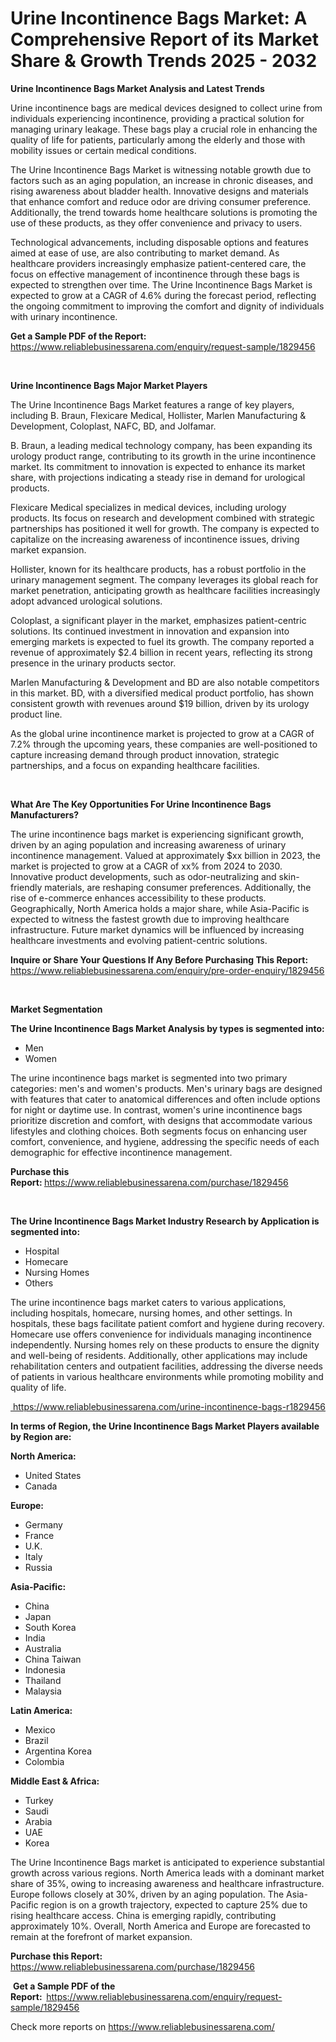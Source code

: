 <p><h1>Urine Incontinence Bags Market: A Comprehensive Report of its Market Share & Growth Trends 2025 - 2032</h1></p><p><strong>Urine Incontinence Bags Market Analysis and Latest Trends</strong></p>
<p><p>Urine incontinence bags are medical devices designed to collect urine from individuals experiencing incontinence, providing a practical solution for managing urinary leakage. These bags play a crucial role in enhancing the quality of life for patients, particularly among the elderly and those with mobility issues or certain medical conditions.</p><p>The Urine Incontinence Bags Market is witnessing notable growth due to factors such as an aging population, an increase in chronic diseases, and rising awareness about bladder health. Innovative designs and materials that enhance comfort and reduce odor are driving consumer preference. Additionally, the trend towards home healthcare solutions is promoting the use of these products, as they offer convenience and privacy to users.</p><p>Technological advancements, including disposable options and features aimed at ease of use, are also contributing to market demand. As healthcare providers increasingly emphasize patient-centered care, the focus on effective management of incontinence through these bags is expected to strengthen over time. The Urine Incontinence Bags Market is expected to grow at a CAGR of 4.6% during the forecast period, reflecting the ongoing commitment to improving the comfort and dignity of individuals with urinary incontinence.</p></p>
<p><strong>Get a Sample PDF of the Report:&nbsp;</strong> <a href="https://www.reliablebusinessarena.com/enquiry/request-sample/1829456?utm_campaign=3286&utm_medium=2&utm_source=Github&utm_content=ia&utm_term=05042025&utm_id=urine-incontinence-bags">https://www.reliablebusinessarena.com/enquiry/request-sample/1829456</a></p>
<p>&nbsp;</p>
<p><strong>Urine Incontinence Bags Major Market Players</strong></p>
<p><p>The Urine Incontinence Bags Market features a range of key players, including B. Braun, Flexicare Medical, Hollister, Marlen Manufacturing & Development, Coloplast, NAFC, BD, and Jolfamar. </p><p>B. Braun, a leading medical technology company, has been expanding its urology product range, contributing to its growth in the urine incontinence market. Its commitment to innovation is expected to enhance its market share, with projections indicating a steady rise in demand for urological products.</p><p>Flexicare Medical specializes in medical devices, including urology products. Its focus on research and development combined with strategic partnerships has positioned it well for growth. The company is expected to capitalize on the increasing awareness of incontinence issues, driving market expansion.</p><p>Hollister, known for its healthcare products, has a robust portfolio in the urinary management segment. The company leverages its global reach for market penetration, anticipating growth as healthcare facilities increasingly adopt advanced urological solutions.</p><p>Coloplast, a significant player in the market, emphasizes patient-centric solutions. Its continued investment in innovation and expansion into emerging markets is expected to fuel its growth. The company reported a revenue of approximately $2.4 billion in recent years, reflecting its strong presence in the urinary products sector.</p><p>Marlen Manufacturing & Development and BD are also notable competitors in this market. BD, with a diversified medical product portfolio, has shown consistent growth with revenues around $19 billion, driven by its urology product line.</p><p>As the global urine incontinence market is projected to grow at a CAGR of 7.2% through the upcoming years, these companies are well-positioned to capture increasing demand through product innovation, strategic partnerships, and a focus on expanding healthcare facilities.</p></p>
<p>&nbsp;</p>
<p><strong>What Are The Key Opportunities For Urine Incontinence Bags Manufacturers?</strong></p>
<p><p>The urine incontinence bags market is experiencing significant growth, driven by an aging population and increasing awareness of urinary incontinence management. Valued at approximately $xx billion in 2023, the market is projected to grow at a CAGR of xx% from 2024 to 2030. Innovative product developments, such as odor-neutralizing and skin-friendly materials, are reshaping consumer preferences. Additionally, the rise of e-commerce enhances accessibility to these products. Geographically, North America holds a major share, while Asia-Pacific is expected to witness the fastest growth due to improving healthcare infrastructure. Future market dynamics will be influenced by increasing healthcare investments and evolving patient-centric solutions.</p></p>
<p><strong>Inquire or Share Your Questions If Any Before Purchasing This Report:</strong> <a href="https://www.reliablebusinessarena.com/enquiry/pre-order-enquiry/1829456?utm_campaign=3286&utm_medium=2&utm_source=Github&utm_content=ia&utm_term=05042025&utm_id=urine-incontinence-bags">https://www.reliablebusinessarena.com/enquiry/pre-order-enquiry/1829456</a></p>
<p>&nbsp;</p>
<p><strong>Market Segmentation</strong></p>
<p><strong>The Urine Incontinence Bags Market Analysis by types is segmented into:</strong></p>
<p><ul><li>Men</li><li>Women</li></ul></p>
<p><p>The urine incontinence bags market is segmented into two primary categories: men's and women's products. Men's urinary bags are designed with features that cater to anatomical differences and often include options for night or daytime use. In contrast, women's urine incontinence bags prioritize discretion and comfort, with designs that accommodate various lifestyles and clothing choices. Both segments focus on enhancing user comfort, convenience, and hygiene, addressing the specific needs of each demographic for effective incontinence management.</p></p>
<p><strong>Purchase this Report:&nbsp;</strong><a href="https://www.reliablebusinessarena.com/purchase/1829456?utm_campaign=3286&utm_medium=2&utm_source=Github&utm_content=ia&utm_term=05042025&utm_id=urine-incontinence-bags">https://www.reliablebusinessarena.com/purchase/1829456</a></p>
<p>&nbsp;</p>
<p><strong>The Urine Incontinence Bags Market Industry Research by Application is segmented into:</strong></p>
<p><ul><li>Hospital</li><li>Homecare</li><li>Nursing Homes</li><li>Others</li></ul></p>
<p><p>The urine incontinence bags market caters to various applications, including hospitals, homecare, nursing homes, and other settings. In hospitals, these bags facilitate patient comfort and hygiene during recovery. Homecare use offers convenience for individuals managing incontinence independently. Nursing homes rely on these products to ensure the dignity and well-being of residents. Additionally, other applications may include rehabilitation centers and outpatient facilities, addressing the diverse needs of patients in various healthcare environments while promoting mobility and quality of life.</p></p>
<p><a href="https://www.reliablebusinessarena.com/urine-incontinence-bags-r1829456?utm_campaign=3286&utm_medium=2&utm_source=Github&utm_content=ia&utm_term=05042025&utm_id=urine-incontinence-bags">&nbsp;https://www.reliablebusinessarena.com/urine-incontinence-bags-r1829456</a></p>
<p><strong>In terms of Region, the Urine Incontinence Bags Market Players available by Region are:</strong></p>
<p>
    <p> <strong> North America: </strong>
        <ul>
            <li>United States</li>
            <li>Canada</li>
        </ul>
        </p> 
    <p> <strong> Europe: </strong>
        <ul>
            <li>Germany</li>
            <li>France</li>
            <li>U.K.</li>
            <li>Italy</li>
            <li>Russia</li>
        </ul>
        </p> 
    <p> <strong> Asia-Pacific: </strong>
        <ul>
            <li>China</li>
            <li>Japan</li>
            <li>South Korea</li>
            <li>India</li>
            <li>Australia</li>
            <li>China Taiwan</li>
            <li>Indonesia</li>
            <li>Thailand</li>
            <li>Malaysia</li>
        </ul>
        </p> 
    <p> <strong> Latin America: </strong>
        <ul>
            <li>Mexico</li>
            <li>Brazil</li>
            <li>Argentina Korea</li>
            <li>Colombia</li>
        </ul>
        </p> 
    <p> <strong> Middle East & Africa: </strong>
        <ul>
            <li>Turkey</li>
            <li>Saudi</li>
            <li>Arabia</li>
            <li>UAE</li>
            <li>Korea</li>
        </ul>
    </p>
    </p>
<p><p>The Urine Incontinence Bags market is anticipated to experience substantial growth across various regions. North America leads with a dominant market share of 35%, owing to increasing awareness and healthcare infrastructure. Europe follows closely at 30%, driven by an aging population. The Asia-Pacific region is on a growth trajectory, expected to capture 25% due to rising healthcare access. China is emerging rapidly, contributing approximately 10%. Overall, North America and Europe are forecasted to remain at the forefront of market expansion.</p></p>
<p><strong>Purchase this Report: </strong><a href="https://www.reliablebusinessarena.com/purchase/1829456?utm_campaign=3286&utm_medium=2&utm_source=Github&utm_content=ia&utm_term=05042025&utm_id=urine-incontinence-bags">https://www.reliablebusinessarena.com/purchase/1829456</a></p>
<p>&nbsp;<strong>Get a Sample PDF of the Report:&nbsp;&nbsp;</strong><a href="https://www.reliablebusinessarena.com/enquiry/request-sample/1829456?utm_campaign=3286&utm_medium=2&utm_source=Github&utm_content=ia&utm_term=05042025&utm_id=urine-incontinence-bags">https://www.reliablebusinessarena.com/enquiry/request-sample/1829456</a></p>
<p><strong></strong></p>
<p>Check more reports on <a href="https://www.reliablebusinessarena.com/?utm_campaign=3286&utm_medium=2&utm_source=Github&utm_content=ia&utm_term=05042025&utm_id=urine-incontinence-bags">https://www.reliablebusinessarena.com/</a></p>